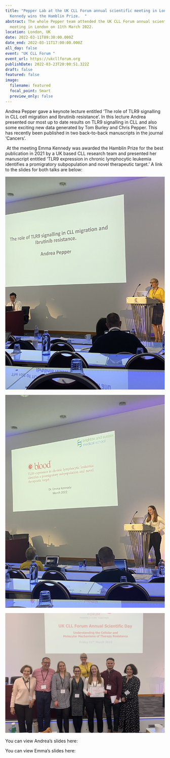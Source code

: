 ```yaml
---
title: "Pepper Lab at the UK CLL Forum annual scientific meeting in London: Emma
  Kennedy wins the Hamblin Prize.  "
abstract: The whole Pepper team attended the UK CLL Forum annual scientific
  meeting in London on 11th March 2022.
location: London, UK
date: 2022-03-11T09:30:00.000Z
date_end: 2022-03-11T17:00:00.000Z
all_day: false
event: "UK CLL Forum "
event_url: https://ukcllforum.org
publishDate: 2022-03-23T20:00:51.322Z
draft: false
featured: false
image:
  filename: featured
  focal_point: Smart
  preview_only: false
---
```

Andrea Pepper gave a keynote lecture entitled ‘The role of TLR9 signalling in CLL cell migration and Ibrutinib resistance’. In this lecture Andrea presented our most up to date results on TLR9 signalling in CLL and also some exciting new data generated by Tom Burley and Chris Pepper. This has recently been published in two back-to-back manuscripts in the journal ‘Cancers’.  

 At the meeting Emma Kennedy was awarded the Hamblin Prize for the best publication in 2021 by a UK based CLL research team and presented her manuscript entitled ‘TLR9 expression in chronic lymphocytic leukemia identifies a promigratory subpopulation and novel therapeutic target.’ A link to the slides for both talks are below: 

![](unknown-1.jpeg "Andrea setting the scene for Emma's star performance!")

![](unknown.jpeg "Emma presenting her work on TLR9 ")

![Emma with her award surrounded by the Pepper team. On the right is our clinical collaborator and essential team member Dr Rosalynd Johnston and on the left the eminent from the University of Birmingham.  Professor Stankovic is also a collaborator and presented Emma with her prize. ](team-photo-hamblin-prize.jpeg)

You can view Andrea’s slides here:

You can view Emma’s slides here:
